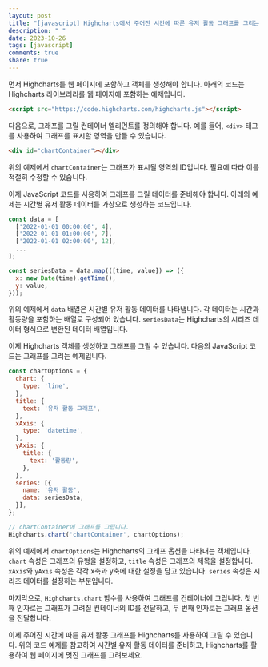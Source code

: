 ```yaml
---
layout: post
title: "[javascript] Highcharts에서 주어진 시간에 따른 유저 활동 그래프를 그리는 방법은 무엇인가요?"
description: " "
date: 2023-10-26
tags: [javascript]
comments: true
share: true
---
```


먼저 Highcharts를 웹 페이지에 포함하고 객체를 생성해야 합니다. 아래의 코드는 Highcharts 라이브러리를 웹 페이지에 포함하는 예제입니다.

```html
<script src="https://code.highcharts.com/highcharts.js"></script>
```

다음으로, 그래프를 그릴 컨테이너 엘리먼트를 정의해야 합니다. 예를 들어, `<div>` 태그를 사용하여 그래프를 표시할 영역을 만들 수 있습니다.

```html
<div id="chartContainer"></div>
```

위의 예제에서 `chartContainer`는 그래프가 표시될 영역의 ID입니다. 필요에 따라 이를 적절히 수정할 수 있습니다.

이제 JavaScript 코드를 사용하여 그래프를 그릴 데이터를 준비해야 합니다. 아래의 예제는 시간별 유저 활동 데이터를 가상으로 생성하는 코드입니다.

```javascript
const data = [
  ['2022-01-01 00:00:00', 4],
  ['2022-01-01 01:00:00', 7],
  ['2022-01-01 02:00:00', 12],
  ...
];

const seriesData = data.map(([time, value]) => ({
  x: new Date(time).getTime(),
  y: value,
}));
```

위의 예제에서 `data` 배열은 시간별 유저 활동 데이터를 나타냅니다. 각 데이터는 시간과 활동량을 포함하는 배열로 구성되어 있습니다. `seriesData`는 Highcharts의 시리즈 데이터 형식으로 변환된 데이터 배열입니다.

이제 Highcharts 객체를 생성하고 그래프를 그릴 수 있습니다. 다음의 JavaScript 코드는 그래프를 그리는 예제입니다.

```javascript
const chartOptions = {
  chart: {
    type: 'line',
  },
  title: {
    text: '유저 활동 그래프',
  },
  xAxis: {
    type: 'datetime',
  },
  yAxis: {
    title: {
      text: '활동량',
    },
  },
  series: [{
    name: '유저 활동',
    data: seriesData,
  }],
};

// chartContainer에 그래프를 그립니다.
Highcharts.chart('chartContainer', chartOptions);
```

위의 예제에서 `chartOptions`는 Highcharts의 그래프 옵션을 나타내는 객체입니다. `chart` 속성은 그래프의 유형을 설정하고, `title` 속성은 그래프의 제목을 설정합니다. `xAxis`와 `yAxis` 속성은 각각 x축과 y축에 대한 설정을 담고 있습니다. `series` 속성은 시리즈 데이터를 설정하는 부분입니다.

마지막으로, `Highcharts.chart` 함수를 사용하여 그래프를 컨테이너에 그립니다. 첫 번째 인자로는 그래프가 그려질 컨테이너의 ID를 전달하고, 두 번째 인자로는 그래프 옵션을 전달합니다.

이제 주어진 시간에 따른 유저 활동 그래프를 Highcharts를 사용하여 그릴 수 있습니다. 위의 코드 예제를 참고하여 시간별 유저 활동 데이터를 준비하고, Highcharts를 활용하여 웹 페이지에 멋진 그래프를 그려보세요.